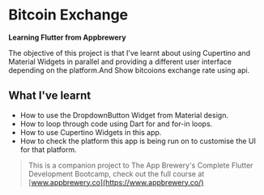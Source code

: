 # Bitcoin Exchange

**Learning Flutter from Appbrewery**

The objective of this project is that I've learnt about using Cupertino and Material Widgets in parallel and providing a different user interface depending on the platform.And Show bitcoions exchange rate using api.


## What I've learnt

- How to use the DropdownButton Widget from Material design.
- How to loop through code using Dart for and for-in loops.
- How to use Cupertino Widgets in this app.
- How to check the platform this app is being run on to customise the UI for that platform.


>This is a companion project to The App Brewery's Complete Flutter Development Bootcamp, check out the full course at [www.appbrewery.co](https://www.appbrewery.co/)

